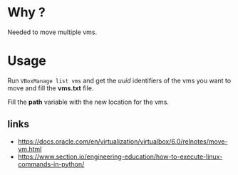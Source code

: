 # Why ?

Needed to move multiple vms.

# Usage

Run `VBoxManage list vms` and get the *uuid* identifiers of the vms you want to move and fill the **vms.txt** file.

Fill the **path** variable with the new location for the vms.

## links

- https://docs.oracle.com/en/virtualization/virtualbox/6.0/relnotes/move-vm.html
- https://www.section.io/engineering-education/how-to-execute-linux-commands-in-python/
